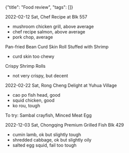 {"title": "Food review", "tags": []}

2022-02-12 Sat, Chef Recipe at Blk 557
* mushroom chicken grill, above average
* chef recipe salmon, above average
* pork chop, average

Pan-fried Bean Curd Skin Roll Stuffed with Shrimp
* curd skin too chewy

Crispy Shrimp Rolls
* not very crispy, but decent

2022-02-22 Sat, Rong Cheng Delight at Yuhua Village
* cao po fish head, good
* squid chicken, good
* ko rou, tough

To try: Sambal crayfish, Minced Meat Egg

2022-12-03 Sat, Chongqing Premium Grilled Fish Blk 429
* cumin lamb, ok but slightly tough
* shredded cabbage, ok but slightly oily
* salted egg squid, fail too tough


